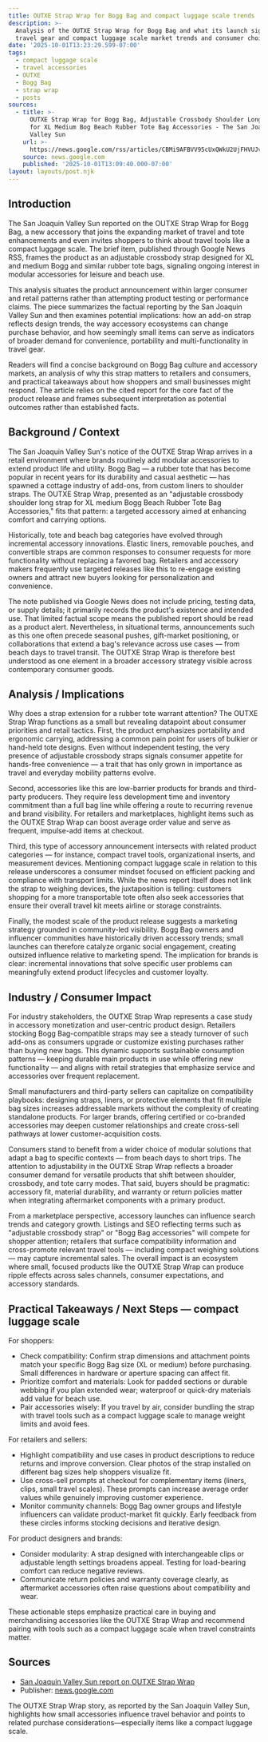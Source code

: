 ```yaml
---
title: OUTXE Strap Wrap for Bogg Bag and compact luggage scale trends
description: >-
  Analysis of the OUTXE Strap Wrap for Bogg Bag and what its launch signals for
  travel gear and compact luggage scale market trends and consumer choice.
date: '2025-10-01T13:23:29.599-07:00'
tags:
  - compact luggage scale
  - travel accessories
  - OUTXE
  - Bogg Bag
  - strap wrap
  - posts
sources:
  - title: >-
      OUTXE Strap Wrap for Bogg Bag, Adjustable Crossbody Shoulder Long Straps
      for XL Medium Bog Beach Rubber Tote Bag Accessories - The San Joaquin
      Valley Sun
    url: >-
      https://news.google.com/rss/articles/CBMi9AFBVV95cUxQWkU2UjFHVUJvbHMtS3dDWjBZMC1Lalk4Yi1pOVVzdmNrbWwyVExlY2V4Tkpqc1EzWU9FSU1RLXR3eDZwTUtXOG1POGlfTXVyczZyalAta002SnFwcFZIaXdLTjNWMnpkeFBDUi12Yy1kRFJTYm5wc2lkLXRpY3ZHX1ZkaTMwS2YzZ2Vxc053RTVxamdSRGdOQ0V4Z1p3aWNSaEFVeVF6dkpVc0VsazJ4NjVnMTFCak55TW1XXy01Ti11MkFsT3lqcnlnY2lzdnNpRl9jakUtemtZWXZ4cFBHbWR6MEh0YW9Rc05SZ29jMEZqMVVQ?oc=5
    source: news.google.com
    published: '2025-10-01T13:09:40.000-07:00'
layout: layouts/post.njk
---
```


## Introduction

The San Joaquin Valley Sun reported on the OUTXE Strap Wrap for Bogg Bag, a new accessory that joins the expanding market of travel and tote enhancements and even invites shoppers to think about travel tools like a compact luggage scale. The brief item, published through Google News RSS, frames the product as an adjustable crossbody strap designed for XL and medium Bogg and similar rubber tote bags, signaling ongoing interest in modular accessories for leisure and beach use.

This analysis situates the product announcement within larger consumer and retail patterns rather than attempting product testing or performance claims. The piece summarizes the factual reporting by the San Joaquin Valley Sun and then examines potential implications: how an add-on strap reflects design trends, the way accessory ecosystems can change purchase behavior, and how seemingly small items can serve as indicators of broader demand for convenience, portability and multi-functionality in travel gear.

Readers will find a concise background on Bogg Bag culture and accessory markets, an analysis of why this strap matters to retailers and consumers, and practical takeaways about how shoppers and small businesses might respond. The article relies on the cited report for the core fact of the product release and frames subsequent interpretation as potential outcomes rather than established facts.

## Background / Context

The San Joaquin Valley Sun's notice of the OUTXE Strap Wrap arrives in a retail environment where brands routinely add modular accessories to extend product life and utility. Bogg Bag — a rubber tote that has become popular in recent years for its durability and casual aesthetic — has spawned a cottage industry of add-ons, from custom liners to shoulder straps. The OUTXE Strap Wrap, presented as an "adjustable crossbody shoulder long strap for XL medium Bogg Beach Rubber Tote Bag Accessories," fits that pattern: a targeted accessory aimed at enhancing comfort and carrying options.

Historically, tote and beach bag categories have evolved through incremental accessory innovations. Elastic liners, removable pouches, and convertible straps are common responses to consumer requests for more functionality without replacing a favored bag. Retailers and accessory makers frequently use targeted releases like this to re-engage existing owners and attract new buyers looking for personalization and convenience.

The note published via Google News does not include pricing, testing data, or supply details; it primarily records the product's existence and intended use. That limited factual scope means the published report should be read as a product alert. Nevertheless, in situational terms, announcements such as this one often precede seasonal pushes, gift-market positioning, or collaborations that extend a bag's relevance across use cases — from beach days to travel transit. The OUTXE Strap Wrap is therefore best understood as one element in a broader accessory strategy visible across contemporary consumer goods.

## Analysis / Implications

Why does a strap extension for a rubber tote warrant attention? The OUTXE Strap Wrap functions as a small but revealing datapoint about consumer priorities and retail tactics. First, the product emphasizes portability and ergonomic carrying, addressing a common pain point for users of bulkier or hand-held tote designs. Even without independent testing, the very presence of adjustable crossbody straps signals consumer appetite for hands-free convenience — a trait that has only grown in importance as travel and everyday mobility patterns evolve.

Second, accessories like this are low-barrier products for brands and third-party producers. They require less development time and inventory commitment than a full bag line while offering a route to recurring revenue and brand visibility. For retailers and marketplaces, highlight items such as the OUTXE Strap Wrap can boost average order value and serve as frequent, impulse-add items at checkout.

Third, this type of accessory announcement intersects with related product categories — for instance, compact travel tools, organizational inserts, and measurement devices. Mentioning compact luggage scale in relation to this release underscores a consumer mindset focused on efficient packing and compliance with transport limits. While the news report itself does not link the strap to weighing devices, the juxtaposition is telling: customers shopping for a more transportable tote often also seek accessories that ensure their overall travel kit meets airline or storage constraints.

Finally, the modest scale of the product release suggests a marketing strategy grounded in community-led visibility. Bogg Bag owners and influencer communities have historically driven accessory trends; small launches can therefore catalyze organic social engagement, creating outsized influence relative to marketing spend. The implication for brands is clear: incremental innovations that solve specific user problems can meaningfully extend product lifecycles and customer loyalty.

## Industry / Consumer Impact

For industry stakeholders, the OUTXE Strap Wrap represents a case study in accessory monetization and user-centric product design. Retailers stocking Bogg Bag-compatible straps may see a steady turnover of such add-ons as consumers upgrade or customize existing purchases rather than buying new bags. This dynamic supports sustainable consumption patterns — keeping durable main products in use while offering new functionality — and aligns with retail strategies that emphasize service and accessories over frequent replacement.

Small manufacturers and third-party sellers can capitalize on compatibility playbooks: designing straps, liners, or protective elements that fit multiple bag sizes increases addressable markets without the complexity of creating standalone products. For larger brands, offering certified or co-branded accessories may deepen customer relationships and create cross-sell pathways at lower customer-acquisition costs.

Consumers stand to benefit from a wider choice of modular solutions that adapt a bag to specific contexts — from beach days to short trips. The attention to adjustability in the OUTXE Strap Wrap reflects a broader consumer demand for versatile products that shift between shoulder, crossbody, and tote carry modes. That said, buyers should be pragmatic: accessory fit, material durability, and warranty or return policies matter when integrating aftermarket components with a primary product.

From a marketplace perspective, accessory launches can influence search trends and category growth. Listings and SEO reflecting terms such as "adjustable crossbody strap" or "Bogg Bag accessories" will compete for shopper attention; retailers that surface compatibility information and cross-promote relevant travel tools — including compact weighing solutions — may capture incremental sales. The overall impact is an ecosystem where small, focused products like the OUTXE Strap Wrap can produce ripple effects across sales channels, consumer expectations, and accessory standards.

## Practical Takeaways / Next Steps — compact luggage scale

For shoppers:

- Check compatibility: Confirm strap dimensions and attachment points match your specific Bogg Bag size (XL or medium) before purchasing. Small differences in hardware or aperture spacing can affect fit.
- Prioritize comfort and materials: Look for padded sections or durable webbing if you plan extended wear; waterproof or quick-dry materials add value for beach use.
- Pair accessories wisely: If you travel by air, consider bundling the strap with travel tools such as a compact luggage scale to manage weight limits and avoid fees.

For retailers and sellers:

- Highlight compatibility and use cases in product descriptions to reduce returns and improve conversion. Clear photos of the strap installed on different bag sizes help shoppers visualize fit.
- Use cross-sell prompts at checkout for complementary items (liners, clips, small travel scales). These prompts can increase average order values while genuinely improving customer experience.
- Monitor community channels: Bogg Bag owner groups and lifestyle influencers can validate product-market fit quickly. Early feedback from these circles informs stocking decisions and iterative design.

For product designers and brands:

- Consider modularity: A strap designed with interchangeable clips or adjustable length settings broadens appeal. Testing for load-bearing comfort can reduce negative reviews.
- Communicate return policies and warranty coverage clearly, as aftermarket accessories often raise questions about compatibility and wear.

These actionable steps emphasize practical care in buying and merchandising accessories like the OUTXE Strap Wrap and recommend pairing with tools such as a compact luggage scale when travel constraints matter.

## Sources

- [San Joaquin Valley Sun report on OUTXE Strap Wrap](https://news.google.com/rss/articles/CBMi9AFBVV95cUxQWkU2UjFHVUJvbHMtS3dDWjBZMC1Lalk4Yi1pOVVzdmNrbWwyVExlY2V4Tkpqc1EzWU9FSU1RLXR3eDZwTUtXOG1POGlfTXVyczZyalAta002SnFwcFZIaXdLTjNWMnpkeFBDUi12Yy1kRFJTYm5wc2lkLXRpY3ZHX1ZkaTMwS2YzZ2Vxc053RTVxamdSRGdOQ0V4Z1p3aWNSaEFVeVF6dkpVc0VsazJ4NjVnMTFCak55TW1XXy01Ti11MkFsT3lqcnlnY2lzdnNpRl9jakUtemtZWXZ4cFBHbWR6MEh0YW9Rc05SZ29jMEZqMVVQ?oc=5)
- Publisher: [news.google.com](https://news.google.com)

The OUTXE Strap Wrap story, as reported by the San Joaquin Valley Sun, highlights how small accessories influence travel behavior and points to related purchase considerations—especially items like a compact luggage scale.

